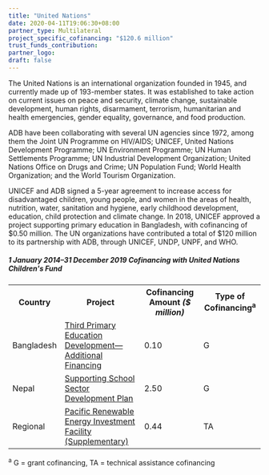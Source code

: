 ```yaml
---
title: "United Nations"
date: 2020-04-11T19:06:30+08:00
partner_type: Multilateral
project_specific_cofinancing: "$120.6 million"
trust_funds_contribution: 
partner_logo:
draft: false
---
```


The United Nations is an international organization founded in 1945, and currently made up of 193-member states. It was established to take action on current issues on peace and security, climate change, sustainable development, human rights, disarmament, terrorism, humanitarian and health emergencies, gender equality, governance, and food production. 

ADB have been collaborating with several UN agencies since 1972, among them the Joint UN Programme on HIV/AIDS; UNICEF, United Nations Development Programme; UN Environment Programme; UN Human Settlements Programme; UN Industrial Development Organization; United Nations Office on Drugs and Crime; UN Population Fund; World Health Organization; and the World Tourism Organization. 

UNICEF and ADB signed a 5-year agreement to increase access for disadvantaged children, young people, and women in the areas of health, nutrition, water, sanitation and hygiene, early childhood development, education, child protection and climate change. In 2018, UNICEF approved a project supporting primary education in Bangladesh, with cofinancing of $0.50 million. The UN organizations have contributed a total of $120 million to its partnership with ADB, through UNICEF, UNDP, UNPF, and WHO.  

##### _1 January 2014–31 December 2019_ Cofinancing with United Nations Children's Fund

<table class="table table-striped table-bordered">
<tr>
<th>Country</th>
<th>Project</th>
<th>Cofinancing Amount <em>($ million)</em></th>
<th>Type of Cofinancing<sup>a</sup></th>
</tr>
<tr>
<td>Bangladesh</td>
<td><a href="https://www.adb.org/projects/42122-016/main" target="_parent">Third Primary Education Development—Additional Financing</a></td>
<td>0.10 </td>
<td>G</td>
</tr>
<tr>
<td>Nepal</td>
<td><a href="https://www.adb.org/projects/49424-001/main" target="_parent">Supporting School Sector Development Plan</a></td>
<td>2.50 </td>
<td>G</td>
</tr>

<tr>
<td>Regional</td>
<td><a href="https://www.adb.org/projects/49450-001/main" target="_parent">Pacific Renewable Energy Investment Facility (Supplementary)</a></td>
<td>0.44 </td>
<td>TA</td>
</tr>

</table>

<p class="dr-footnote"><sup>a</sup> G = grant cofinancing, TA = technical assistance cofinancing</p>
